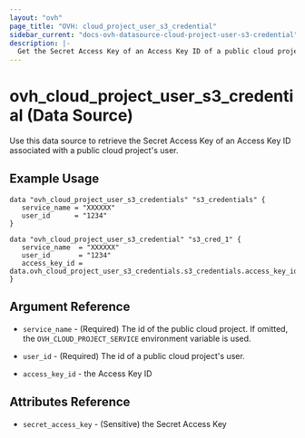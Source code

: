 ```yaml
---
layout: "ovh"
page_title: "OVH: cloud_project_user_s3_credential"
sidebar_current: "docs-ovh-datasource-cloud-project-user-s3-credential"
description: |-
  Get the Secret Access Key of an Access Key ID of a public cloud project's user.
---
```


# ovh_cloud_project_user_s3_credential (Data Source)

Use this data source to retrieve the Secret Access Key of an Access Key ID associated with a public cloud project's user.

## Example Usage

```hcl
data "ovh_cloud_project_user_s3_credentials" "s3_credentials" {
   service_name = "XXXXXX"
   user_id      = "1234"
}

data "ovh_cloud_project_user_s3_credential" "s3_cred_1" {
   service_name  = "XXXXXX"
   user_id       = "1234"
   access_key_id = data.ovh_cloud_project_user_s3_credentials.s3_credentials.access_key_ids[0]
}
```

## Argument Reference

- `service_name` - (Required) The id of the public cloud project. If omitted,
  the `OVH_CLOUD_PROJECT_SERVICE` environment variable is used.

- `user_id` - (Required) The id of a public cloud project's user.

- `access_key_id` - the Access Key ID

## Attributes Reference

- `secret_access_key` - (Sensitive) the Secret Access Key

